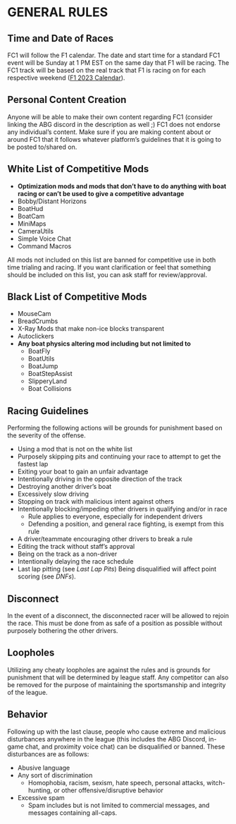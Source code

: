 # GENERAL RULES
## Time and Date of Races
FC1 will follow the F1 calendar. The date and start time for a standard FC1 event will be Sunday at 1 PM EST on the same day that F1 will be racing. The FC1 track will be based on the real track that F1 is racing on for each respective weekend ([F1 2023 Calendar](https://www.formula1.com/en/racing/2023.html)).
## Personal Content Creation
Anyone will be able to make their own content regarding FC1 (consider linking the ABG discord in the description as well ;) FC1 does not endorse any individual’s content. Make sure if you are making content about or around FC1 that it follows whatever platform’s guidelines that it is going to be posted to/shared on.

## White List of Competitive Mods
- **Optimization mods and mods that don’t have to do anything with boat racing or can’t be used to give a competitive advantage**
- Bobby/Distant Horizons
- BoatHud
- BoatCam
- MiniMaps
- CameraUtils
- Simple Voice Chat
- Command Macros

All mods not included on this list are banned for competitive use in both time trialing and racing. If you want clarification or feel that something should be included on this list, you can ask staff for review/approval.

## Black List of Competitive Mods
- MouseCam
- BreadCrumbs
- X-Ray Mods that make non-ice blocks transparent
- Autoclickers
- **Any boat physics altering mod including but not limited to**
  - BoatFly
  - BoatUtils
  - BoatJump
  - BoatStepAssist
  - SlipperyLand
  - Boat Collisions

## Racing Guidelines

Performing the following actions will be grounds for punishment based on the severity of the offense.

- Using a mod that is not on the white list
- Purposely skipping pits and continuing your race to attempt to get the fastest lap
- Exiting your boat to gain an unfair advantage
- Intentionally driving in the opposite direction of the track
- Destroying another driver’s boat
- Excessively slow driving
- Stopping on track with malicious intent against others
- Intentionally blocking/impeding other drivers in qualifying and/or in race
  - Rule applies to everyone, especially for independent drivers
  - Defending a position, and general race fighting, is exempt from this rule
- A driver/teammate encouraging other drivers to break a rule
- Editing the track without staff’s approval
- Being on the track as a non-driver
- Intentionally delaying the race schedule
- Last lap pitting (see _Last Lap Pits_)
Being disqualified will affect point scoring (see _DNFs_).

## Disconnect
In the event of a disconnect, the disconnected racer will be allowed to rejoin the race. This must be done from as safe of a position as possible without purposely bothering the other drivers.
## Loopholes
Utilizing any cheaty loopholes are against the rules and is grounds for punishment that will be determined by league staff. Any competitor can also be removed for the purpose of maintaining the sportsmanship and integrity of the league.
## Behavior
Following up with the last clause, people who cause extreme and malicious disturbances anywhere in the league (this includes the ABG Discord, in-game chat, and proximity voice chat) can be disqualified or banned. These disturbances are as follows:
- Abusive language
- Any sort of discrimination
  - Homophobia, racism, sexism, hate speech, personal attacks, witch-hunting, or other offensive/disruptive behavior
- Excessive spam
  - Spam includes but is not limited to commercial messages, and messages containing all-caps.
